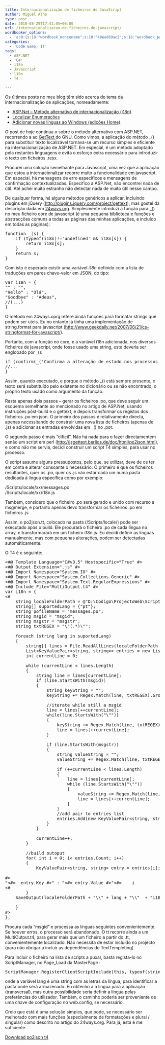 ```yaml
---
title: Internacionalização de ficheiros de JavaScript
author: Miguel Alho
type: post
date: 2010-08-29T17:43:05+00:00
url: /internacionalizacao-de-ficheiros-de-javascript/
wordbooker_options:
  - 'a:8:{s:18:"wordbook_noncename";s:10:"48ead89ac2";s:18:"wordbook_page_post";s:4:"-100";s:18:"wordbook_orandpage";s:1:"2";s:23:"wordbook_default_author";s:1:"2";s:23:"wordbook_extract_length";s:3:"256";s:19:"wordbook_actionlink";s:3:"300";s:18:"wordbook_attribute";s:31:"Posted a new post on their blog";s:29:"wordbooker_status_update_text";s:35:": New blog post :  %title% - %link%";}'
categories:
  - 'Code &amp; IT'
tags:
  - ASP.NET
  - 'C#'
  - i18n
  - Javascript
  - l10n
  - T4

---
```

Os últimos posts no meu blog têm sido acerca do tema da internacionalização de aplicações, nomeadamente:

  * <a title="Permanent Link to ASP.Net – Método alternativo de internacionalização (i18n)" href="http://miguelalho.com/?p=1146" rel="bookmark">ASP.Net – Método alternativo de internacionalização (i18n)</a>
  * <a title="Permanent Link to Localizar Enumerações" href="http://miguelalho.com/?p=1100" rel="bookmark">Localizar Enumerações</a>
  * <a title="Permanent Link to Adicionar novas línguas ao Windows (edições Home)" href="http://miguelalho.com/?p=1097" rel="bookmark">Adicionar novas línguas ao Windows (edições Home)</a>

O post de hoje contínua o sobre o método alternativo com ASP.NET, recorrendo a ao <a href="http://www.gnu.org/software/gettext/manual/gettext.htm" target="_blank">GetText </a>do GNU. Como vimos, a aplicação do método _() para substituir texto localizável tornava-se um recurso simples e eficiente na internacionalização de ASP.NET. Em especial, é um método adoptado pela restantes linguagens e evita o esforço extra necessário para introduzir o texto em ficheiros .resx.

<!--more-->

Procurei uma solução semelhante para Javascript, uma vez que a aplicação que estou a internacionalizar recorre muito a funcionalidade em javascript. Em especial, há mensagens de erro específicos e mensagens de confirmação contextualizadas. Especifico a ASP.Net, não encontrei nada de útil. Até achei muito estranho não detectar nada de muito útil nesse campo.

De qualquer forma, há alguns métodos genéricos a aplicar, incluíndo plugins em jQuery (<a href="http://plugins.jquery.com/project/gettext" target="_blank">http://plugins.jquery.com/project/gettext</a>), mas gostei da descrição dada em <a href="http://24ways.org/2007/javascript-internationalisation" target="_blank">24ways.org</a>. Simplesmente introduzi a função para _() no meu ficheiro core de javascript (é uma pequena biblioteca e funções e abstracções comuns a todas as páginas das minhas aplicações, e incluído em todas as páginas):

<pre lang="javascript">function _(s) {
	if (typeof(i18n)!='undefined' && i18n[s]) {
		return i18n[s];
	}
	return s;
}
</pre>

Com isto é esperado existir uma variável _i18n_ definido com a lista de traduções em pares chave-valor em JSON, do tipo:

<pre lang="javascript">var i18n = {
"" : "",
"Hello" : "Olá",
"Goodbye" : "Adeus",
//(...)
}
</pre>

O método em 24ways.oprg refere ainda funções para formatar strings que podem ser uteis. Eu no entanto já tinha uma implementação de string.format para javascript (<http://www.geekdaily.net/2007/06/21/cs-stringformat-for-javascript/>).

Portanto, com a função no core, e a variável i18n adicionada, nos diversos ficheiros de javascript, onde fosse usado uma string, este deveria ser englobado por _():

<pre lang="javascript">if (confirm(_('Confirma a alteração de estado nos processos seleccionados?') )) {
//...
}
</pre>

Assim, quando executado, e porque o método _() está sempre presente, o texto será substituído pelo existente no dicionário ou se não encontrado, o próprio texto usado como argumento da função.

Resta apenas dois passos &#8211; gerar os ficheiros .po, que deve seguir um esquema semelhante ao mencionado no artigo de ASP.Net, usando instruções póst-build e o gettext, e depois transformar os registos dos ficheiros .po em json. O primeiro dos passos é relativamente directa, apenas necessitando de construir uma nova lista de ficheiros (apenas de .js) e adicionar as entradas envolvidas em _() no .pot.

O segundo passo é mais &#8220;dificil&#8221;. Não há nada para o fazer directamentem senão um script em perl (<a href="http://jsgettext.berlios.de/doc/html/po2json.html" target="_blank">http://jsgettext.berlios.de/doc/html/po2json.html</a>), e como não me servia, decidi construir um script T4 simples, para usar no processo.

O script assume alguns pressupostos, pelo que, se utilizar, deve de os ter em conta e alterar consoante o necessário. O primeiro é que os ficheiros resultantes, quer os .po, quer os .js vão estar cada um numa pasta dedicada à língua específica como por exemplo:

/Scripts/locale/xx/messages.po  
/Scripts/locale/xx/i18n.js

Também, considero que o ficheiro .po será gerado e unido com recurso a msgmerge, e portanto apenas devo transformar os ficheiros .po em ficheiros .js

Assim, o po2json.tt, colocado na pasta (/Scripts/locale/) pode ser executado após o build. Ele procurará o ficheiro .po de cada língua no array, e transformarará em um ficheiro i18n.js. Eu decidi definir as linguas manualmente, mas com pequenas alterações, podem ser detectadas automáticamente.

O T4 é o seguinte:

<pre lang="csharp">&lt;#@ Template Language="C#v3.5" Hostspecific="True" #&gt;
&lt;#@ Output Extension=".js" #&gt;
&lt;#@ Import Namespace="System.IO" #&gt;
&lt;#@ Import Namespace="System.Collections.Generic" #&gt;
&lt;#@ Import Namespace="System.Text.RegularExpressions" #&gt;
&lt;#@ Include File="MultiOutput.t4" #&gt;
var i18n = {
&lt;#
    string localeFolderPath = @"D:\Codigo\ProjectoWeb\Scripts\locale\";
    string[] suportedLang = {"pt"};
    string pofileName = "messages.po";
    string msgid = "msgid";
    string msgstr = "msgstr";
    string txtREGEX = "\"(.*)\"";
      
    foreach (string lang in suportedLang)
    {
        string[] lines = File.ReadAllLines(localeFolderPath + "\\" + lang + "\\"  + pofileName);
        List&lt;KeyValuePair&lt;string, string&gt;&gt; entries = new List&lt;KeyValuePair&lt;string, string&gt;&gt;();
        int currentLine = 0;

        while (currentLine &lt; lines.Length)
        {
            string line = lines[currentLine];
            if (line.StartsWith(msgid))
            {
                string keyString = "";
                keyString += Regex.Match(line, txtREGEX).Groups[1].Value;
                
                //iterate while still a msgid
                line = lines[++currentLine];
                while(line.StartsWith("\""))
                {
                    keyString += Regex.Match(line, txtREGEX).Groups[1].Value;
                    line = lines[++currentLine];
                }

                if (line.StartsWith(msgstr))
                {
                    string valueString = "";
                    valueString += Regex.Match(line, txtREGEX).Groups[1].Value;
                    
                    if (++currentLine &lt; lines.Length)
                    {
                        line = lines[currentLine];
                        while (line.StartsWith("\""))
                        {
                            valueString += Regex.Match(line, txtREGEX).Groups[1].Value;
                            line = lines[++currentLine];
                        }
                    }
                    //add pair to entries list
                    entries.Add(new KeyValuePair&lt;string, string&gt;(keyString, valueString));
                }     
            }

            currentLine++;
        }
        
        //build outoput
        for( int i = 0; i&lt; entries.Count; i++)
        {
            KeyValuePair&lt;string, string&gt; entry = entries[i];
        
#&gt;
"&lt;#=  entry.Key #&gt;" : "&lt;#= entry.Value #&gt;"&lt;#=    i
&lt;#
        }  
    SaveOutput(localeFolderPath + "\\" + lang + "\\"  + "i18n.js"); 
    
    }
#&gt;
};
</pre>

Procura cada &#8220;msgid&#8221; e processa as línguas seguintes convenientemente. Se houver erros, o processo será abandonado. O tt recorre ainda a um MultiOutput.t4, para gerar mais que um ficheiro a partir do .tt, convenientemente localizado. Não necessita de estar incluído no projecto (para não obrigar a incluir as dependências de TextTempleting).

Para incluir o ficheiro na lista de scripts a puxar, basta regista-lo no ScriptManager, no Page_Load da MasterPage :

<pre lang="csharp">ScriptManager.RegisterClientScriptInclude(this, typeof(string), "i18n", Page.ResolveUrl("~/Scripts/locale/" + lang + "/i18n.js"));
</pre>

onde a variável lang é uma string com as letras da língua, para identificar a pasta onde será armazenado. Eu obtenho a a língua para a aplicação (transversal), mas outra possibilidade seria definir a língua pelas preferências do utilizador. Também, o caminho poderia ser proveniente de uma chave de configuração no web.config, se necessário.

Creio que está é uma solução simples, que pode, se necessário ser melhorado com mais funções (especialmente de formatações e plural / singular) como descrito no artigo do 24ways.org. Para já, esta é me suficiente.

[Download po2json t4][1]

 [1]: http://miguelalho.com/wp-content/uploads/2010/08/po2json.zip
